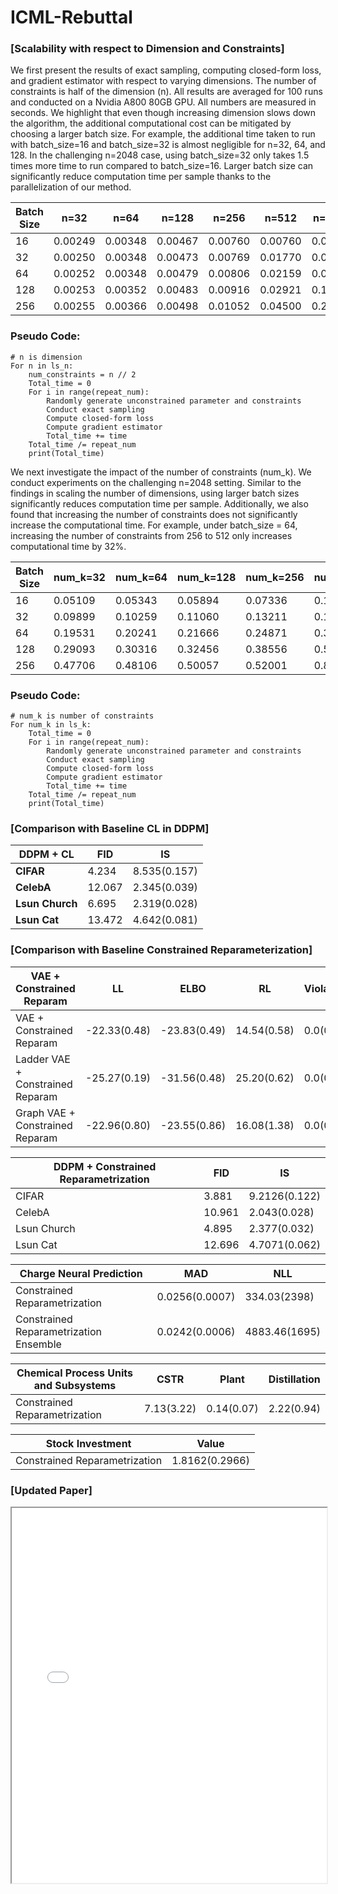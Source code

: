 # ICML-Rebuttal

### [Scalability with respect to Dimension and Constraints]

We first present the results of exact sampling, computing closed-form loss, and gradient estimator with respect to varying dimensions. The number of constraints is half of the dimension (n). All results are averaged for 100 runs and conducted on a Nvidia A800 80GB GPU. All numbers are measured in seconds. We highlight that even though increasing dimension slows down the algorithm, the additional computational cost can be mitigated by choosing a larger batch size. For example, the additional time taken to run with batch_size=16 and batch_size=32 is almost negligible for n=32, 64, and 128. In the challenging n=2048 case, using batch_size=32 only takes 1.5 times more time to run compared to batch_size=16. Larger batch size can significantly reduce computation time per sample thanks to the parallelization of our method.

| Batch Size | n=32   | n=64   | n=128  | n=256  | n=512  | n=1024 | n=2048 |
|------------|--------|--------|--------|--------|--------|--------|--------|
| 16         | 0.00249| 0.00348| 0.00467| 0.00760| 0.00760| 0.04843| 0.20515|
| 32         | 0.00250| 0.00348| 0.00473| 0.00769| 0.01770| 0.06266| 0.31654|
| 64         | 0.00252| 0.00348| 0.00479| 0.00806| 0.02159| 0.09138| 0.46224|
| 128        | 0.00253| 0.00352| 0.00483| 0.00916| 0.02921| 0.13943| 0.78970|
| 256        | 0.00255| 0.00366| 0.00498| 0.01052| 0.04500| 0.23699| 1.24126|

### Pseudo Code:
```
# n is dimension
For n in ls_n:
    num_constraints = n // 2
    Total_time = 0
    For i in range(repeat_num):
        Randomly generate unconstrained parameter and constraints
        Conduct exact sampling
        Compute closed-form loss
        Compute gradient estimator
        Total_time += time
    Total_time /= repeat_num
    print(Total_time)
```

We next investigate the impact of the number of constraints (num_k). We conduct experiments on the challenging n=2048 setting. Similar to the findings in scaling the number of dimensions, using larger batch sizes significantly reduces computation time per sample. Additionally, we also found that increasing the number of constraints does not significantly increase the computational time. For example, under batch_size = 64, increasing the number of constraints from 256 to 512 only increases computational time by 32%.

| Batch Size | num_k=32 | num_k=64 | num_k=128 | num_k=256 | num_k=512 | num_k=1024 |
|------------|----------|----------|-----------|-----------|-----------|------------|
| 16         | 0.05109  | 0.05343  | 0.05894   | 0.07336   | 0.10885   | 0.20515    |
| 32         | 0.09899  | 0.10259  | 0.11060   | 0.13211   | 0.18119   | 0.31654    |
| 64         | 0.19531  | 0.20241  | 0.21666   | 0.24871   | 0.32935   | 0.46224    |
| 128        | 0.29093  | 0.30316  | 0.32456   | 0.38556   | 0.52796   | 0.78970    |
| 256        | 0.47706  | 0.48106  | 0.50057   | 0.52001   | 0.84375   | 1.24126    |

### Pseudo Code:
```
# num_k is number of constraints
For num_k in ls_k:
    Total_time = 0
    For i in range(repeat_num):
        Randomly generate unconstrained parameter and constraints
        Conduct exact sampling
        Compute closed-form loss
        Compute gradient estimator
        Total_time += time
    Total_time /= repeat_num
    print(Total_time)
```

### [Comparison with Baseline CL in DDPM]
| **DDPM + CL** | **FID**  | **IS**          |
|---------------|----------|-----------------|
| **CIFAR**     | 4.234    | 8.535(0.157)    |
| **CelebA**    | 12.067   | 2.345(0.039)    |
| **Lsun Church** | 6.695  | 2.319(0.028)    |
| **Lsun Cat**    | 13.472 | 4.642(0.081)    |


### [Comparison with Baseline Constrained Reparameterization]

| VAE + Constrained Reparam             | LL           | ELBO          | RL           | Violation |
| -                                     | -            | -             | -            | -         |
| VAE + Constrained Reparam             | -22.33(0.48) | -23.83(0.49)  | 14.54(0.58)  | 0.0(0.0)   |
| Ladder VAE + Constrained Reparam      | -25.27(0.19) | -31.56(0.48)  | 25.20(0.62)  | 0.0(0.0)   |
| Graph VAE + Constrained Reparam       | -22.96(0.80) | -23.55(0.86)  | 16.08(1.38)  | 0.0(0.0)   |

| **DDPM + Constrained Reparametrization** | **FID**  | **IS**            |
|-|-|-|
| CIFAR                                    | 3.881   | 9.2126(0.122)     |
| CelebA                                   | 10.961  | 2.043(0.028)      |
| Lsun Church                              | 4.895   | 2.377(0.032)      |
| Lsun Cat                                 | 12.696  | 4.7071(0.062)     |

| **Charge Neural Prediction**             | **MAD**         | **NLL**           |
|-|-|-|
| Constrained Reparametrization           | 0.0256(0.0007)  | 334.03(2398)      |
| Constrained Reparametrization Ensemble  | 0.0242(0.0006)  | 4883.46(1695)     |

| **Chemical Process Units and Subsystems** | **CSTR**    | **Plant**     | **Distillation** |
|-|-|-|-|
| Constrained Reparametrization            | 7.13(3.22) | 0.14(0.07)    | 2.22(0.94)       |

| **Stock Investment**           | **Value**         |
|-|-|
| Constrained Reparametrization  | 1.8162(0.2966)    |



### [Updated Paper]
<iframe src="updated_paper.pdf" width="100%" height="600"></iframe>








